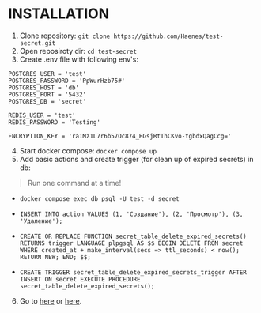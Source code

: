 # INSTALLATION

1) Clone repository: `git clone https://github.com/Haenes/test-secret.git`
2) Open reposiroty dir: `cd test-secret`
3) Create .env file with following env's:
```
POSTGRES_USER = 'test'
POSTGRES_PASSWORD = 'PpWurHzb75#'
POSTGRES_HOST = 'db'
POSTGRES_PORT = '5432'
POSTGRES_DB = 'secret'

REDIS_USER = 'test'
REDIS_PASSWORD = 'Testing'

ENCRYPTION_KEY = 'ra1Mz1L7r6b57Oc874_BGsjRtThCKvo-tgbdxQagCcg='
```
4) Start docker compose: `docker compose up`
5) Add basic actions and create trigger (for clean up of expired secrets) in db:
>Run one command at a time!
- `docker compose exec db psql -U test -d secret`

- `INSERT INTO action VALUES (1, 'Создание'), (2, 'Просмотр'), (3, 'Удаление');`

- `CREATE OR REPLACE FUNCTION secret_table_delete_expired_secrets() RETURNS trigger LANGUAGE plpgsql AS $$
BEGIN
DELETE FROM secret WHERE created_at + make_interval(secs => ttl_seconds) < now();
RETURN NEW;
END;
$$;`

- `CREATE TRIGGER secret_table_delete_expired_secrets_trigger
AFTER INSERT ON secret
EXECUTE PROCEDURE secret_table_delete_expired_secrets();`

6) Go to [here](http://localhost:8000/docs) or [here](http://127.0.0.1:8000/docs).
